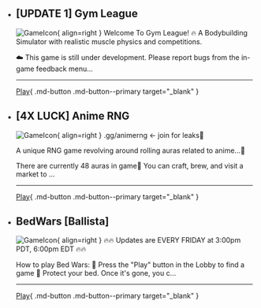 <div class="grid cards" markdown>

- ## **[UPDATE 1] Gym League**

	![GameIcon](https://tr.rbxcdn.com/99660ea8577ba1a4221e5a409b0808dc/128/128/Image/Png){ align=right }
	Welcome To Gym League! 🔥
	A Bodybuilding Simulator with realistic muscle physics and competitions.
	
	☁️ This game is still under development. Please report bugs from the in-game feedback menu...

	---
	[Play](https://www.roblox.com/games/17450551531/UPDATE-1-Gym-League){ .md-button .md-button--primary target="_blank" }

- ## **[4X LUCK] Anime RNG**

	![GameIcon](https://tr.rbxcdn.com/659fbd64d211b7dbd462c823c25897bc/128/128/Image/Png){ align=right }
	.gg/animerng <- join for leaks📜
	
	A unique RNG game revolving around rolling auras related to anime...🎲
	
	There are currently 48 auras in game📜
	You can craft, brew, and visit a market to ...

	---
	[Play](https://www.roblox.com/games/16524008257/4X-LUCK-Anime-RNG){ .md-button .md-button--primary target="_blank" }

- ## **BedWars [Ballista]**

	![GameIcon](https://tr.rbxcdn.com/8e20d276f77b96369c09b2254a264e61/128/128/Image/Png){ align=right }
	🔥🔥 Updates are EVERY FRIDAY at 3:00pm PDT, 6:00pm EDT 🔥🔥
	
	How to play Bed Wars: 
	📡 Press the "Play" button in the Lobby to find a game 
	🛌 Protect your bed. Once it's gone, you c...

	---
	[Play](https://www.roblox.com/games/6872265039/BedWars-Ballist){ .md-button .md-button--primary target="_blank" }

</div>